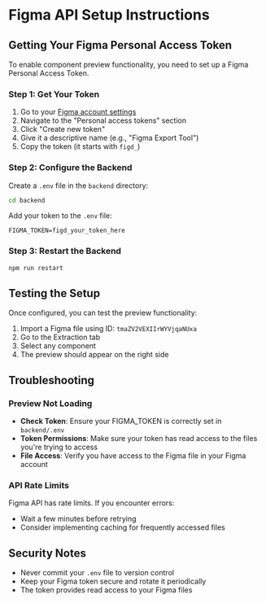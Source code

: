 # Figma API Setup Instructions

## Getting Your Figma Personal Access Token

To enable component preview functionality, you need to set up a Figma Personal Access Token.

### Step 1: Get Your Token

1. Go to your [Figma account settings](https://www.figma.com/settings)
2. Navigate to the "Personal access tokens" section
3. Click "Create new token"
4. Give it a descriptive name (e.g., "Figma Export Tool")
5. Copy the token (it starts with `figd_`)

### Step 2: Configure the Backend

Create a `.env` file in the `backend` directory:

```bash
cd backend
```

Add your token to the `.env` file:

```env
FIGMA_TOKEN=figd_your_token_here
```

### Step 3: Restart the Backend

```bash
npm run restart
```

## Testing the Setup

Once configured, you can test the preview functionality:

1. Import a Figma file using ID: `tmaZV2VEXIIrWYVjqaNUxa`
2. Go to the Extraction tab
3. Select any component
4. The preview should appear on the right side

## Troubleshooting

### Preview Not Loading

- **Check Token**: Ensure your FIGMA_TOKEN is correctly set in `backend/.env`
- **Token Permissions**: Make sure your token has read access to the files you're trying to access
- **File Access**: Verify you have access to the Figma file in your Figma account

### API Rate Limits

Figma API has rate limits. If you encounter errors:
- Wait a few minutes before retrying
- Consider implementing caching for frequently accessed files

## Security Notes

- Never commit your `.env` file to version control
- Keep your Figma token secure and rotate it periodically
- The token provides read access to your Figma files